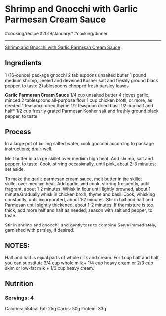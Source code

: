 # Shrimp and Gnocchi with Garlic Parmesan Cream Sauce
#cooking/recipe #2019/January# #cooking/dinner
- - - -
[Shrimp and Gnocchi with Garlic Parmesan Cream Sauce](https://damndelicious.net/2016/12/17/shrimp-and-gnocchi-with-garlic-parmesan-cream-sauce/)

## Ingredients
1 (16-ounce) package gnocchi
2 tablespoons unsalted butter
1 pound medium shrimp, peeled and deveined
Kosher salt and freshly ground black pepper, to taste
2 tablespoons chopped fresh parsley leaves

**Garlic Parmesan Cream Sauce**
1/4 cup unsalted butter
4 cloves garlic, minced
2 tablespoons all-purpose flour
1 cup chicken broth, or more, as needed
1 teaspoon dried thyme
1/2 teaspoon dried basil
1/2 cup half and half*
1/2 cup freshly grated Parmesan
Kosher salt and freshly ground black pepper, to taste

## Process
In a large pot of boiling salted water, cook gnocchi according to package instructions; drain well.

Melt butter in a large skillet over medium high heat. Add shrimp, salt and pepper, to taste. Cook, stirring occasionally, until pink, about 2-3 minutes; set aside.

To make the garlic parmesan cream sauce, melt butter in the skillet skillet over medium heat. Add garlic, and cook, stirring frequently, until fragrant, about 1-2 minutes. Whisk in flour until lightly browned, about 1 minute.Gradually whisk in chicken broth, thyme and basil. Cook, whisking constantly, until incorporated, about 1-2 minutes. Stir in half and half and Parmesan until slightly thickened, about 1-2 minutes. If the mixture is too thick, add more half and half as needed; season with salt and pepper, to taste.

Stir in shrimp and gnocchi, and gently toss to combine.Serve immediately, garnished with parsley, if desired.

## NOTES:
Half and half is equal parts of whole milk and cream. For 1 cup half and half, you can substitute 3/4 cup whole milk + 1/4 cup heavy cream or 2/3 cup skim or low-fat milk + 1/3 cup heavy cream.

## Nutrition
### Servings: 4
Calories: 554cal
Fat: 25g
Carbs: 50g
Protein: 33g